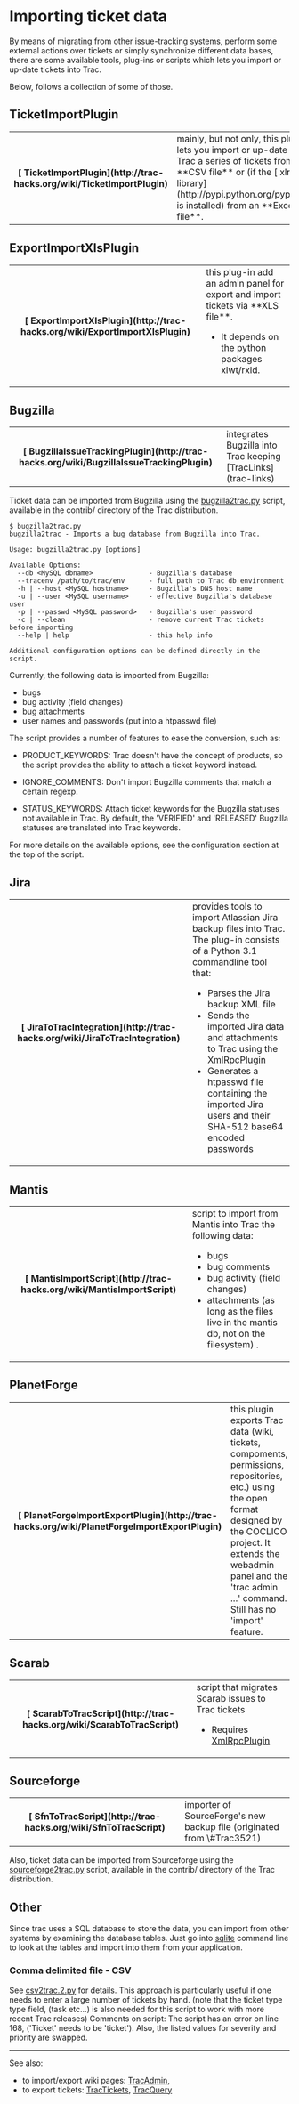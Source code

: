 # Importing ticket data


By means of migrating from other issue-tracking systems, perform some external actions over tickets or simply synchronize different data bases, there are some available tools, plug-ins or scripts which lets you import or up-date tickets into Trac.


Below, follows a collection of some of those.

## TicketImportPlugin

<table><tr><th>[ TicketImportPlugin](http://trac-hacks.org/wiki/TicketImportPlugin)</th>
<td>mainly, but not only, this plug-in lets you import or up-date into Trac a series of tickets from a **CSV file** or (if the [ xlrd library](http://pypi.python.org/pypi/xlrd) is installed) from an **Excel file**. 
</td></tr></table>

## ExportImportXlsPlugin

<table><tr><th>[ ExportImportXlsPlugin](http://trac-hacks.org/wiki/ExportImportXlsPlugin)</th>
<td>this plug-in add an admin panel for export and import tickets via **XLS file**.

- It depends on the python packages xlwt/rxld.

</td></tr></table>

## Bugzilla

<table><tr><th>[ BugzillaIssueTrackingPlugin](http://trac-hacks.org/wiki/BugzillaIssueTrackingPlugin)</th>
<td>integrates Bugzilla into Trac keeping [TracLinks](trac-links)</td></tr></table>


Ticket data can be imported from Bugzilla using the [ bugzilla2trac.py](http://trac.edgewall.org/browser/trunk/contrib/bugzilla2trac.py) script, available in the contrib/ directory of the Trac distribution.

```wiki
$ bugzilla2trac.py
bugzilla2trac - Imports a bug database from Bugzilla into Trac.

Usage: bugzilla2trac.py [options]

Available Options:
  --db <MySQL dbname>              - Bugzilla's database
  --tracenv /path/to/trac/env      - full path to Trac db environment
  -h | --host <MySQL hostname>     - Bugzilla's DNS host name
  -u | --user <MySQL username>     - effective Bugzilla's database user
  -p | --passwd <MySQL password>   - Bugzilla's user password
  -c | --clean                     - remove current Trac tickets before importing
  --help | help                    - this help info

Additional configuration options can be defined directly in the script.
```


Currently, the following data is imported from Bugzilla:

- bugs
- bug activity (field changes)
- bug attachments
- user names and passwords (put into a htpasswd file)


The script provides a number of features to ease the conversion, such as:

- PRODUCT_KEYWORDS:  Trac doesn't have the concept of products, so the script provides the ability to attach a ticket keyword instead.

- IGNORE_COMMENTS:  Don't import Bugzilla comments that match a certain regexp.

- STATUS_KEYWORDS:  Attach ticket keywords for the Bugzilla statuses not available in Trac.  By default, the 'VERIFIED' and 'RELEASED' Bugzilla statuses are translated into Trac keywords.


For more details on the available options, see the configuration section at the top of the script.

## Jira

<table><tr><th>[ JiraToTracIntegration](http://trac-hacks.org/wiki/JiraToTracIntegration)</th>
<td>provides tools to import Atlassian Jira backup files into Trac. The plug-in consists of a Python 3.1 commandline tool that:

- Parses the Jira backup XML file
- Sends the imported Jira data and attachments to Trac using the [ XmlRpcPlugin](http://trac-hacks.org/wiki/XmlRpcPlugin)
- Generates a htpasswd file containing the imported Jira users and their SHA-512 base64 encoded passwords

</td></tr></table>

## Mantis

<table><tr><th>[ MantisImportScript](http://trac-hacks.org/wiki/MantisImportScript)</th>
<td>script to import from Mantis into Trac the following data:

- bugs
- bug comments
- bug activity (field changes)
- attachments (as long as the files live in the mantis db, not on the filesystem) .

</td></tr></table>

## PlanetForge

<table><tr><th>[ PlanetForgeImportExportPlugin](http://trac-hacks.org/wiki/PlanetForgeImportExportPlugin)</th>
<td>this plugin exports Trac data (wiki, tickets, compoments, permissions, repositories, etc.) using the open format designed by the COCLICO project. It extends the webadmin panel and the 'trac admin ...' command. Still has no 'import' feature. 
</td></tr></table>

## Scarab

<table><tr><th>[ ScarabToTracScript](http://trac-hacks.org/wiki/ScarabToTracScript)</th>
<td>script that migrates Scarab issues to Trac tickets

- Requires [ XmlRpcPlugin](http://trac-hacks.org/wiki/XmlRpcPlugin)

</td></tr></table>

## Sourceforge

<table><tr><th>[ SfnToTracScript](http://trac-hacks.org/wiki/SfnToTracScript)</th>
<td>importer of SourceForge's new backup file (originated from \#Trac3521)
</td></tr></table>


Also, ticket data can be imported from Sourceforge using the [ sourceforge2trac.py](http://trac.edgewall.org/browser/trunk/contrib/sourceforge2trac.py) script, available in the contrib/ directory of the Trac distribution.

## Other


Since trac uses a SQL database to store the data, you can import from other systems by examining the database tables. Just go into [ sqlite](http://www.sqlite.org/sqlite.html) command line to look at the tables and import into them from your application.

### Comma delimited file - CSV


See [ csv2trac.2.py](http://trac.edgewall.org/attachment/wiki/TracSynchronize/csv2trac.2.py) for details.  This approach is particularly useful if one needs to enter a large number of tickets by hand. (note that the ticket type type field, (task etc...) is also needed for this script to work with more recent Trac releases)
Comments on script: The script has an error on line 168, ('Ticket' needs to be 'ticket').  Also, the listed values for severity and priority are swapped. 

---


See also: 

- to import/export wiki pages: [TracAdmin](trac-admin), 
- to export tickets: [TracTickets](trac-tickets), [TracQuery](trac-query)